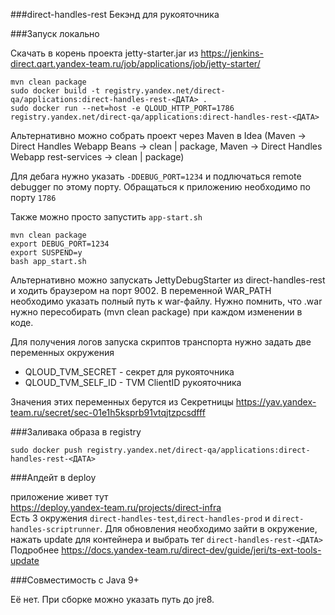 ###direct-handles-rest
Бекэнд для рукояточника

###Запуск локально

Скачать в корень проекта jetty-starter.jar из https://jenkins-direct.qart.yandex-team.ru/job/applications/job/jetty-starter/
```
mvn clean package
sudo docker build -t registry.yandex.net/direct-qa/applications:direct-handles-rest-<ДАТА> .
sudo docker run --net=host -e QLOUD_HTTP_PORT=1786 registry.yandex.net/direct-qa/applications:direct-handles-rest-<ДАТА>
```
Альтернативно можно собрать проект через Maven в Idea (Maven -> Direct Handles Webapp Beans -> clean | package,
Maven -> Direct Handles Webapp rest-services ->  clean | package)

Для дебага нужно указать ```-DDEBUG_PORT=1234``` и подлючаться remote debugger по этому порту.
Обращаться к приложению необходимо по порту ```1786```

Также можно просто запустить ```app-start.sh```
```
mvn clean package
export DEBUG_PORT=1234
export SUSPEND=y
bash app_start.sh
```

Альтернативно можно запускать JettyDebugStarter из direct-handles-rest и ходить браузером на порт 9002.
В переменной WAR_PATH необходимо указать полный путь к war-файлу.
Нужно помнить, что .war нужно пересобирать (mvn clean package) при каждом изменении в коде.

Для получения логов запуска скриптов транспорта нужно задать две переменных окружения
- QLOUD_TVM_SECRET - секрет для рукояточника
- QLOUD_TVM_SELF_ID - TVM ClientID рукояточника

Значения этих переменных берутся из Секретницы
https://yav.yandex-team.ru/secret/sec-01e1h5ksprb91vtqjtzpcsdfff

###Заливака образа в registry

```
sudo docker push registry.yandex.net/direct-qa/applications:direct-handles-rest-<ДАТА>
```

###Апдейт в deploy

приложение живет тут</br>
https://deploy.yandex-team.ru/projects/direct-infra</br>
Есть 3 окружения ```direct-handles-test```,```direct-handles-prod``` и ```direct-handles-scriptrunner```. Для обновления необходимо зайти в окружение, нажать update для контейнера и выбрать тег ```direct-handles-rest-<ДАТА>```</br>
Подробнее https://docs.yandex-team.ru/direct-dev/guide/jeri/ts-ext-tools-update

###Совместимость с Java 9+

Её нет. При сборке можно указать путь до jre8.
